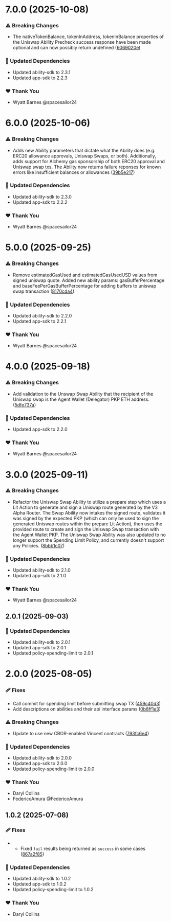# 7.0.0 (2025-10-08)

### ⚠️ Breaking Changes

- The nativeTokenBalance, tokenInAddress, tokenInBalance properties of the Uniswap Ability Precheck success response have been made optional and can now possibly return undefined ([6069020e](https://github.com/LIT-Protocol/Vincent/commit/6069020e))

### 🧱 Updated Dependencies

- Updated ability-sdk to 2.3.1
- Updated app-sdk to 2.2.3

### ❤️ Thank You

- Wyatt Barnes @spacesailor24

# 6.0.0 (2025-10-06)

### ⚠️ Breaking Changes

- Adds new Ability parameters that dictate what the Ability does (e.g. ERC20 allowance approvals, Uniswap Swaps, or both). Additionally, adds support for Alchemy gas sponsorship of both ERC20 approval and Uniswap swap txs. The Ability now returns failure reponses for known errors like insufficient balances or allowances ([39b5e217](https://github.com/LIT-Protocol/Vincent/commit/39b5e217))

### 🧱 Updated Dependencies

- Updated ability-sdk to 2.3.0
- Updated app-sdk to 2.2.2

### ❤️ Thank You

- Wyatt Barnes @spacesailor24

# 5.0.0 (2025-09-25)

### ⚠️ Breaking Changes

- Remove estimatedGasUsed and estimatedGasUsedUSD values from signed uniswap quote. Added new ability params: gasBufferPercentage and baseFeePerGasBufferPercentage for adding buffers to uniswap swap transaction ([8170cda4](https://github.com/LIT-Protocol/Vincent/commit/8170cda4))

### 🧱 Updated Dependencies

- Updated ability-sdk to 2.2.0
- Updated app-sdk to 2.2.1

### ❤️ Thank You

- Wyatt Barnes @spacesailor24

# 4.0.0 (2025-09-18)

### ⚠️ Breaking Changes

- Add validation to the Unswap Swap Ability that the recipient of the Uniswap swap is the Agent Wallet (Delegator) PKP ETH address. ([5dfe737a](https://github.com/LIT-Protocol/Vincent/commit/5dfe737a))

### 🧱 Updated Dependencies

- Updated app-sdk to 2.2.0

### ❤️ Thank You

- Wyatt Barnes @spacesailor24

# 3.0.0 (2025-09-11)

### ⚠️ Breaking Changes

- Refactor the Uniswap Swap Ability to utilize a prepare step which uses a Lit Action to generate and sign a Uniswap route generated by the V3 Alpha Router. The Swap Ability now intakes the signed route, validates it was signed by the expected PKP (which can only be used to sign the generated Uniswap routes within the prepare Lit Action), then uses the provided route to create and sign the Uniswap Swap transaction with the Agent Wallet PKP. The Uniswap Swap Ability was also updated to no longer support the Spending Limit Policy, and currently doesn't support any Policies. ([8bbb1c07](https://github.com/LIT-Protocol/Vincent/commit/8bbb1c07))

### 🧱 Updated Dependencies

- Updated ability-sdk to 2.1.0
- Updated app-sdk to 2.1.0

### ❤️ Thank You

- Wyatt Barnes @spacesailor24

## 2.0.1 (2025-09-03)

### 🧱 Updated Dependencies

- Updated ability-sdk to 2.0.1
- Updated app-sdk to 2.0.1
- Updated policy-spending-limit to 2.0.1

# 2.0.0 (2025-08-05)

### 🩹 Fixes

- Call commit for spending limit before submitting swap TX ([459c40d3](https://github.com/LIT-Protocol/Vincent/commit/459c40d3))
- Add descriptions on abilities and their api interface params ([0b8ff1e3](https://github.com/LIT-Protocol/Vincent/commit/0b8ff1e3))

### ⚠️ Breaking Changes

- Update to use new CBOR-enabled Vincent contracts ([793fc6e4](https://github.com/LIT-Protocol/Vincent/commit/793fc6e4))

### 🧱 Updated Dependencies

- Updated ability-sdk to 2.0.0
- Updated app-sdk to 2.0.0
- Updated policy-spending-limit to 2.0.0

### ❤️ Thank You

- Daryl Collins
- FedericoAmura @FedericoAmura

## 1.0.2 (2025-07-08)

### 🩹 Fixes

- - Fixed `fail` results being returned as `success` in some cases ([867a2f85](https://github.com/LIT-Protocol/Vincent/commit/867a2f85))

### 🧱 Updated Dependencies

- Updated ability-sdk to 1.0.2
- Updated app-sdk to 1.0.2
- Updated policy-spending-limit to 1.0.2

### ❤️ Thank You

- Daryl Collins
